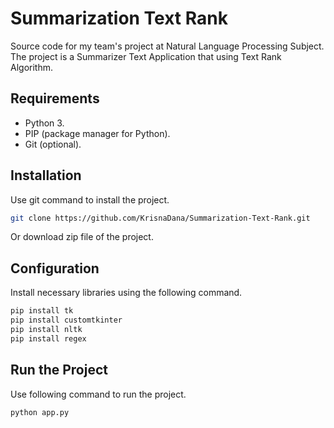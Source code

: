 # Summarization Text Rank

Source code for my team's project at Natural Language Processing Subject. The project is a Summarizer Text Application that using Text Rank Algorithm.

## Requirements

- Python 3.
- PIP (package manager for Python).
- Git (optional).

## Installation

Use git command to install the project.

```bash
git clone https://github.com/KrisnaDana/Summarization-Text-Rank.git
```

Or download zip file of the project.

## Configuration

Install necessary libraries using the following command.

```bash
pip install tk
pip install customtkinter
pip install nltk
pip install regex
```

## Run the Project

Use following command to run the project.

```bash
python app.py
```
